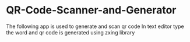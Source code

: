 # QR-Code-Scanner-and-Generator
The following app is used to generate and scan qr code
In text editor type the word and qr code is generated using zxing library
